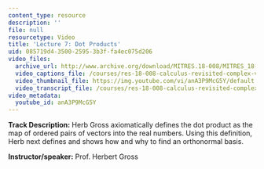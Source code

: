 ```yaml
---
content_type: resource
description: ''
file: null
resourcetype: Video
title: 'Lecture 7: Dot Products'
uid: 085719d4-3500-2595-3b3f-fa4ec075d206
video_files:
  archive_url: http://www.archive.org/download/MITRES.18-008/MITRES_18-008_Part3_lec7_300k.mp4
  video_captions_file: /courses/res-18-008-calculus-revisited-complex-variables-differential-equations-and-linear-algebra-fall-2011/fdcfd55193d95aff96bc98a26381d0f4_anA3P9McG5Y.vtt
  video_thumbnail_file: https://img.youtube.com/vi/anA3P9McG5Y/default.jpg
  video_transcript_file: /courses/res-18-008-calculus-revisited-complex-variables-differential-equations-and-linear-algebra-fall-2011/b3dd9468cd1af6150e05f2b07e6413b3_anA3P9McG5Y.pdf
video_metadata:
  youtube_id: anA3P9McG5Y
---
```


**Track Description:** Herb Gross axiomatically defines the dot product as the map of ordered pairs of vectors into the real numbers. Using this definition, Herb next defines and shows how and why to find an orthonormal basis.

**Instructor/speaker:** Prof. Herbert Gross